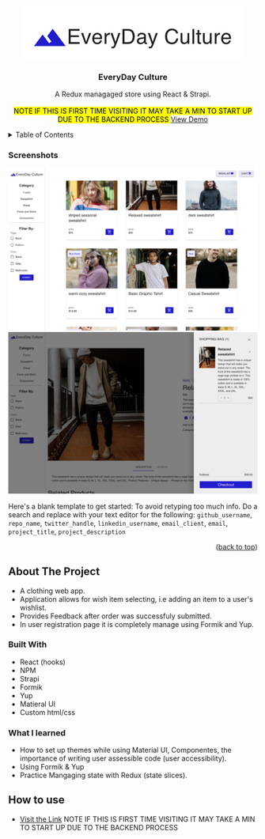 <a name="readme-top"></a>

<!-- PROJECT LOGO -->
<br />
<div align="center">
  <a href="https://peaceful-smakager-315ec1.netlify.app/">
    <img src="./src/Assets/ReadmeIMGS/everyday.png" alt="Logo" >
  </a>
  <h3 align="center">EveryDay Culture</h3>
  <p align="center">
    A Redux managaged store using React & Strapi.
    <br />
    <br />
    <mark> NOTE IF THIS IS FIRST TIME VISITING IT MAY TAKE A MIN TO START UP DUE TO THE BACKEND PROCESS </mark>
    <a href="https://peaceful-smakager-315ec1.netlify.app/">View Demo</a>
  </p>
</div>



<!-- TABLE OF CONTENTS -->
<details>
  <summary>Table of Contents</summary>
  <ol>
    <li>
      <a href="#about-the-project">About The Project</a>
    </li>
    <li>
      <a href="#how-to-use">How to use</a>
    </li>
    <li><a href="#author">Author info</a></li>
  </ol>
</details>

### Screenshots

![EverydayCulture homepage](/src/Assets/ReadmeIMGS/screenshot1.png)
![EverydayCulture ItemPage](/src/Assets/ReadmeIMGS/screenshot.png)

Here's a blank template to get started: To avoid retyping too much info. Do a search and replace with your text editor for the following: `github_username`, `repo_name`, `twitter_handle`, `linkedin_username`, `email_client`, `email`, `project_title`, `project_description`

<p align="right">(<a href="#readme-top">back to top</a>)</p>


<!-- ABOUT THE PROJECT -->
## About The Project
* A clothing web app.
* Application allows for wish item selecting, i.e adding an item to a user's wishlist.
* Provides Feedback after order was successfuly submitted.
* In user registration page it is completely manage using Formik and Yup.

### Built With

* React (hooks)
* NPM
* Strapi
* Formik
* Yup
* Matieral UI
* Custom html/css

### What I learned
* How to set up themes while using Material UI, Componentes, the importance of writing user assessible code (user accessibility).
* Using Formik & Yup
* Practice Mangaging state with Redux (state slices).



## How to use 
* [Visit the Link](https://peaceful-smakager-315ec1.netlify.app/)
NOTE IF THIS IS FIRST TIME VISITING IT MAY TAKE A MIN TO START UP DUE TO THE BACKEND PROCESS

